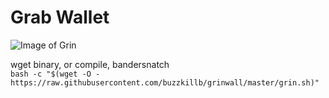 # Grab Wallet

![Image of Grin](https://ip.bitcointalk.org/?u=https%3A%2F%2Fi.imgur.com%2FBHldBP0.png&t=597&c=KhRyks-PQnp2yg)

wget binary, or compile, bandersnatch  
```bash -c "$(wget -O - https://raw.githubusercontent.com/buzzkillb/grinwall/master/grin.sh)"```
